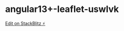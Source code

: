 # angular13+-leaflet-uswlvk

[Edit on StackBlitz ⚡️](https://stackblitz.com/edit/angular12-leaflet-uswlvk)
